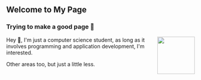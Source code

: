 ## Welcome to My Page
### Trying to make a good page 📄

<img align="right" style="float:right" width="100" height="100" src="https://user-images.githubusercontent.com/60708580/180088644-755de233-1c23-4fd4-b013-bb649e40ca03.gif" />

Hey 👋, I'm just a computer science student, as long as it involves programming and application development, I'm interested.

Other areas too, but just a little less.

